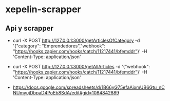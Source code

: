 # xepelin-scrapper

## Api y scrapper

- curl -X POST http://127.0.0.1:3000/getArticlesOfCategory -d '{"category": "Emprendedores","webhook": "https://hooks.zapier.com/hooks/catch/11217441/bfemddr"}' -H 'Content-Type: application/json'

- curl -X POST http://127.0.0.1:3000/getAllArticles -d '{"webhook": "https://hooks.zapier.com/hooks/catch/11217441/bfemddr"}' -H 'Content-Type: application/json'

- https://docs.google.com/spreadsheets/d/1B66yG75efaAixmUB6Gtu_nCNUmyujDbpaD4PoEb8SdA/edit#gid=1084842889
